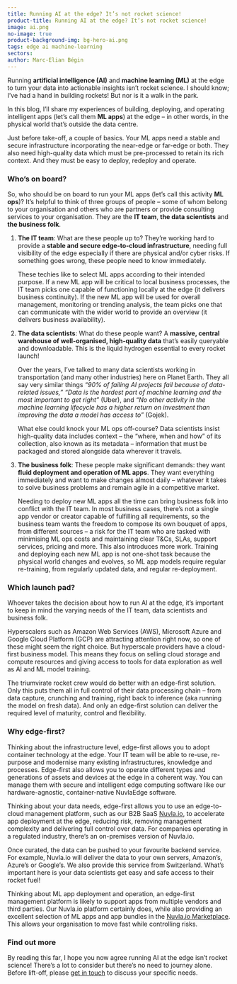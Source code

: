 ```yaml
---
title: Running AI at the edge? It’s not rocket science!
product-title: Running AI at the edge? It’s not rocket science!
image: ai.png
no-image: true
product-background-img: bg-hero-ai.png
tags: edge ai machine-learning
sectors: 
author: Marc-Elian Bégin
---
```


Running **artificial intelligence (AI)** and **machine learning (ML)** at the edge to turn your data into actionable insights isn’t rocket science. I should know; I’ve had a hand in building rockets! But nor is it a walk in the park.

In this blog, I’ll share my experiences of building, deploying, and operating intelligent apps (let’s call them **ML apps**) at the edge – in other words, in the physical world that’s outside the data centre.  

Just before take-off, a couple of basics. Your ML apps need a stable and secure infrastructure incorporating the near-edge or far-edge or both. They also need high-quality data which must be pre-processed to retain its rich context. And they must be easy to deploy, redeploy and operate.

### Who’s on board?

So, who should be on board to run your ML apps (let’s call this activity **ML ops**)? It’s helpful to think of three groups of people – some of whom belong to your organisation and others who are partners or provide consulting services to your organisation. They are the **IT team**, **the data scientists** and **the business folk**.

1. **The IT team**: What are these people up to? They’re working hard to provide a **stable and secure edge-to-cloud infrastructure**, needing full visibility of the edge especially if there are physical and/or cyber risks. If something goes wrong, these people need to know immediately.
	
	These techies like to select ML apps according to their intended purpose. If a new ML app will be critical to local business processes, the IT team picks one capable of functioning locally at the edge (it delivers business continuity). If the new ML app will be used for overall management, monitoring or trending analysis, the team picks one that can communicate with the wider world to provide an overview (it delivers business availability).

2. **The data scientists**: What do these people want? A **massive, central warehouse of well-organised, high-quality data** that’s easily queryable and downloadable. This is the liquid hydrogen essential to every rocket launch!

	Over the years, I’ve talked to many data scientists working in transportation (and many other industries) here on Planet Earth. They all say very similar things  _“90% of failing AI projects fail because of data-related issues,”_ _“Data is the hardest part of machine learning and the most important to get right”_ (Uber), and  _“No other activity in the machine learning lifecycle has a higher return on investment than improving the data a model has access to”_ (Gojek).
	
	What else could knock your ML ops off-course? Data scientists insist high-quality data includes context – the “where, when and how” of its collection, also known as its metadata – information that must be packaged and stored alongside data wherever it travels.

3. **The business folk**: These people make significant demands: they want **fluid deployment and operation of ML apps**. They want everything immediately and want to make changes almost daily – whatever it takes to solve business problems and remain agile in a competitive market.
	
	Needing to deploy new ML apps all the time can bring business folk into conflict with the  IT team. In most business cases, there’s not a single app vendor or creator capable of fulfilling all requirements, so the business team wants the freedom to compose its own bouquet of apps, from different sources – a risk for the IT team who are tasked with minimising ML ops costs and maintaining clear T&Cs, SLAs, support services, pricing and more. This also introduces more work. Training and deploying each new ML app is not one-shot task because the physical world changes and evolves, so ML app models require regular re-training, from regularly updated data, and regular re-deployment.

### Which launch pad?

Whoever takes the decision about how to run AI at the edge, it’s important to keep in mind the varying needs of the IT team, data scientists and business folk. 

Hyperscalers such as Amazon Web Services (AWS), Microsoft Azure and Google Cloud Platform (GCP) are attracting attention right now, so one of these might seem the right choice. But hyperscale providers have a cloud-first business model. This means they focus on selling cloud storage and compute resources and giving access to tools for data exploration as well as AI and ML model training.

The triumvirate rocket crew would do better with an edge-first solution. Only this puts them all in full control of their data processing chain – from data capture, crunching and training, right back to inference (aka running the model on fresh data). And only an edge-first solution can deliver the required level of maturity, control and flexibility. 

### Why edge-first?

Thinking about the infrastructure level, edge-first allows you to adopt container technology at the edge. Your IT team will be able to re-use, re-purpose and modernise many existing infrastructures, knowledge and processes. Edge-first also allows you to operate different types and generations of assets and devices at the edge in a coherent way. You can manage them with secure and intelligent edge computing software like our hardware-agnostic, container-native NuvlaEdge software.

Thinking about your data needs, edge-first allows you to use an edge-to-cloud management platform, such as our B2B SaaS [Nuvla.io,](/platform) to accelerate app deployment at the edge, reducing risk, removing management complexity and delivering full control over data. For companies operating in a regulated industry, there’s an on-premises version of Nuvla.io. 

Once curated, the data can be pushed to your favourite backend service. For example, Nuvla.io will deliver the data to your own servers, Amazon’s, Azure’s or Google’s. We also provide this service from Switzerland. What’s important here is your data scientists get easy and safe access to their rocket fuel!

Thinking about ML app deployment and operation, an edge-first management platform is likely to support apps from multiple vendors and third parties. Our Nuvla.io platform certainly does, while also providing an excellent selection of ML apps and app bundles in the [Nuvla.io Marketplace](/marketplace). This allows your organisation to move fast while controlling risks.

### Find out more

By reading this far, I hope you now agree running AI at the edge isn’t rocket science! There’s a lot to consider but there’s no need to journey alone. Before lift-off, please [get in touch](/contact) to discuss your specific needs. 




